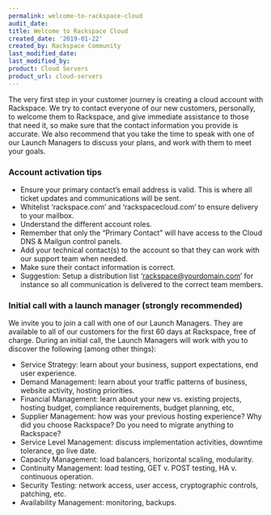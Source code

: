 ```yaml
---
permalink: welcome-to-rackspace-cloud
audit_date:
title: Welcome to Rackspace Cloud
created_date: '2019-01-22'
created_by: Rackspace Community
last_modified_date: 
last_modified_by: 
product: Cloud Servers
product_url: cloud-servers
---
```


The very first step in your customer journey is creating a cloud account with Rackspace. We try to contact everyone of our new customers, personally, to welcome them to Rackspace, and give immediate assistance to those that need it, so make sure that the contact information you provide is accurate. We also recommend that you take the time to speak with one of our Launch Managers to discuss your plans, and work with them to meet your goals.

### Account activation tips

* Ensure your primary contact’s email address is valid. This is where all ticket updates and communications will be sent.
* Whitelist ‘rackspace.com’ and ‘rackspacecloud.com’ to ensure delivery to your mailbox.
* Understand the different account roles.
* Remember that only the “Primary Contact” will have access to the Cloud DNS & Mailgun control panels.
* Add your technical contact(s) to the account so that they can work with our support team when needed.
* Make sure their contact information is correct.
* Suggestion: Setup a distribution list ‘rackspace@yourdomain.com’ for instance so all communication is delivered to the correct team members.

### Initial call with a launch manager (strongly recommended)

We invite you to join a call with one of our Launch Managers. They are available to all of our customers for the first 60 days at Rackspace, free of charge. During an initial call, the Launch Managers will work with you to discover the following (among other things):
* Service Strategy: learn about your business, support expectations, end user experience.
* Demand Management: learn about your traffic patterns of business, website activity, hosting priorities.
* Financial Management: learn about your new vs. existing projects, hosting budget, compliance requirements, budget planning, etc,
* Supplier Management: how was your previous hosting experience? Why did you choose Rackspace? Do you need to migrate anything to Rackspace?
* Service Level Management: discuss implementation activities, downtime tolerance, go live date.
* Capacity Management: load balancers, horizontal scaling, modularity.
* Continuity Management: load testing, GET v. POST testing, HA v. continuous operation.
* Security Testing: network access, user access, cryptographic controls, patching, etc.
* Availability Management: monitoring, backups.
